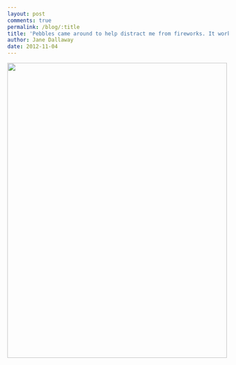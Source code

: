 ```yaml
---
layout: post
comments: true
permalink: /blog/:title
title: 'Pebbles came around to help distract me from fireworks. It worked rather well!'
author: Jane Dallaway
date: 2012-11-04
---
```


<div>
<a href="http://static.skitters.dallaway.com/JXphoto.JPG">
<img width="500" src="http://static.skitters.dallaway.com/JXphoto.JPG.500.JPG" height="670">
</a>
</div>
    
